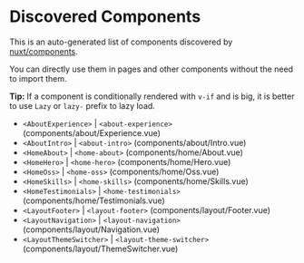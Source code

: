 # Discovered Components

This is an auto-generated list of components discovered by [nuxt/components](https://github.com/nuxt/components).

You can directly use them in pages and other components without the need to import them.

**Tip:** If a component is conditionally rendered with `v-if` and is big, it is better to use `Lazy` or `lazy-` prefix to lazy load.

- `<AboutExperience>` | `<about-experience>` (components/about/Experience.vue)
- `<AboutIntro>` | `<about-intro>` (components/about/Intro.vue)
- `<HomeAbout>` | `<home-about>` (components/home/About.vue)
- `<HomeHero>` | `<home-hero>` (components/home/Hero.vue)
- `<HomeOss>` | `<home-oss>` (components/home/Oss.vue)
- `<HomeSkills>` | `<home-skills>` (components/home/Skills.vue)
- `<HomeTestimonials>` | `<home-testimonials>` (components/home/Testimonials.vue)
- `<LayoutFooter>` | `<layout-footer>` (components/layout/Footer.vue)
- `<LayoutNavigation>` | `<layout-navigation>` (components/layout/Navigation.vue)
- `<LayoutThemeSwitcher>` | `<layout-theme-switcher>` (components/layout/ThemeSwitcher.vue)
